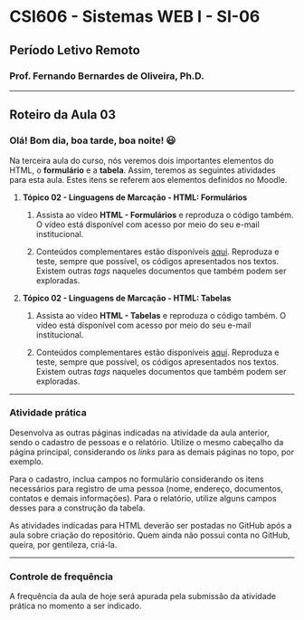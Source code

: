 # CSI606 - Sistemas WEB I - SI-06
## Período Letivo Remoto
### Prof. Fernando Bernardes de Oliveira, Ph.D.

---

## Roteiro da Aula 03

### Olá! Bom dia, boa tarde, boa noite! :smiley:

Na terceira aula do curso, nós veremos dois importantes elementos do HTML, o **formulário** e a **tabela**. Assim, teremos as seguintes atividades para esta aula. Estes itens se referem aos elementos definidos no Moodle.

1.  **Tópico 02 - Linguagens de Marcação - HTML: Formulários**

    1.  Assista ao vídeo **HTML - Formulários** e reproduza o código também. O vídeo está disponível com acesso por meio do seu e-mail institucional.

    2.  Conteúdos complementares estão disponíveis [aqui](../Lectures/html.md#forms). Reproduza e teste, sempre que possível, os códigos apresentados nos textos. Existem outras *tags* naqueles documentos que também podem ser exploradas.

2.  **Tópico 02 - Linguagens de Marcação - HTML: Tabelas**

    1.  Assista ao vídeo **HTML - Tabelas** e reproduza o código
        também. O vídeo está disponível com acesso por meio do seu
        e-mail institucional.

    2.  Conteúdos complementares estão disponíveis [aqui](../Lectures/html.md#tables). Reproduza e teste, sempre que possível, os códigos apresentados nos textos. Existem outras *tags* naqueles documentos que também podem ser exploradas.

---

### Atividade prática

Desenvolva as outras páginas indicadas na atividade da aula anterior, sendo o cadastro de pessoas e o relatório. Utilize o mesmo cabeçalho da página principal, considerando os *links* para as demais páginas no topo, por exemplo.

Para o cadastro, inclua campos no formulário considerando os itens necessários para registro de uma pessoa (nome, endereço, documentos, contatos e demais informações). Para o relatório, utilize alguns campos desses para a construção da tabela.

As atividades indicadas para HTML deverão ser postadas no GitHub após a aula sobre criação do repositório. Quem ainda não possui conta no
GitHub, queira, por gentileza, criá-la.

---

### Controle de frequência

A frequência da aula de hoje será apurada pela submissão da atividade prática no momento a ser indicado.